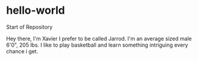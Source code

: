# hello-world
Start of Repository

Hey there, I'm Xavier I prefer to be called Jarrod. I'm an average sized male 6'0", 205 lbs. 
I like to play basketball and learn something intriguing every chance i get.
